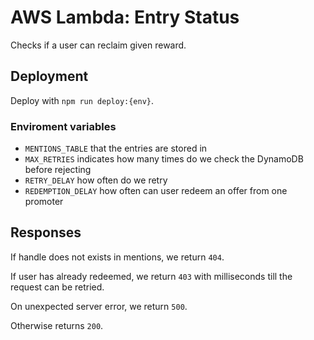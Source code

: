 # AWS Lambda: Entry Status

Checks if a user can reclaim given reward.

## Deployment
Deploy with `npm run deploy:{env}`.

### Enviroment variables

- `MENTIONS_TABLE` that the entries are stored in
- `MAX_RETRIES` indicates how many times do we check the DynamoDB before rejecting
- `RETRY_DELAY` how often do we retry
- `REDEMPTION_DELAY` how often can user redeem an offer from one promoter

## Responses

If handle does not exists in mentions, we return `404`.

If user has already redeemed, we return `403` with milliseconds till the request can be retried.

On unexpected server error, we return `500`.

Otherwise returns `200`.
